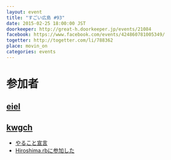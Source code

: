 ```yaml
---
layout: event
title: "すごい広島 #93"
date: 2015-02-25 18:00:00 JST
doorkeeper: http://great-h.doorkeeper.jp/events/21084
facebook: https://www.facebook.com/events/424860781005349/
togetter: http://togetter.com/li/788362
place: movin_on
categories: events
---
```


# 参加者


## [eiel](https://github.com/eiel)

## [kwgch](https://github.com/kwgch)

* [やること宣言](https://github.com/great-h/great-h.github.io/issues/1547)
* [Hiroshima.rbに参加した](https://twitter.com/ducky19999/status/570548678739365888)
